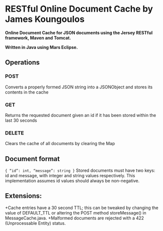 # RESTful Online Document Cache by James Koungoulos

**Online Document Cache for JSON documents using the Jersey RESTful framework, Maven and Tomcat.**

**Written in Java using Mars Eclipse.**

## Operations
### POST
Converts a properly formed JSON string into a JSONObject and stores its contents in the cache

### GET
Returns the requested document given an id if it has been stored within the last 30 seconds

### DELETE
Clears the cache of all documents by clearing the Map

## Document format
`{
	“id”: int,
	“message”: string
}`
Stored documents must have two keys: id and message, with integer and string values respectively.
This implementation assumes id values should always be non-negative.

## Extensions:
+Cache entries have a 30 second TTL; this can be tweaked by changing the value of DEFAULT_TTL or altering the POST method storeMessage() in MessageCache.java.
+Malformed documents are rejected with a 422 (Unprocessable Entity) status.
